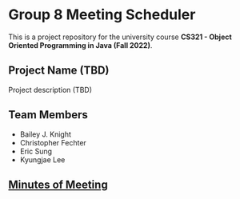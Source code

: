 # Group 8 Meeting Scheduler

This is a project repository for the university course **CS321 - Object Oriented
Programming in Java (Fall 2022)**.

## Project Name (TBD)

Project description (TBD)

## Team Members

* Bailey J. Knight
* Christopher Fechter
* Eric Sung
* Kyungjae Lee

## [Minutes of Meeting](https://docs.google.com/document/d/1ypVhYuDS7_s262KxE2w-8nPcPt8-Sfypk78AmCvdbGA/edit?usp=sharing)